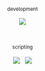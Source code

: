 <p align="center"><sup>development</sup></p>
<p align="center">
        <p align="center">
            <a align="center">
                <img align="center" src="https://img.shields.io/badge/javascript-black?&style=flat&logo=javascript&logoColor=white"/>
            </a> 
        </p>        
    </p>
</p>

<br>

<p align="center"><sup>scripting</sup></p>
<p align="center">
        <p align="center">
            <a align="center">
                <img align="center" src="https://img.shields.io/badge/bash-black?&style=flat&logo=gnu-bash&logoColor=white"/>
            </a> &nbsp;
            <a align="center">
                <img align="center" src="https://img.shields.io/badge/python-black?&style=flat&logo=python&logoColor=white"/>
            </a>
        </p>        
    </p>
</p>
